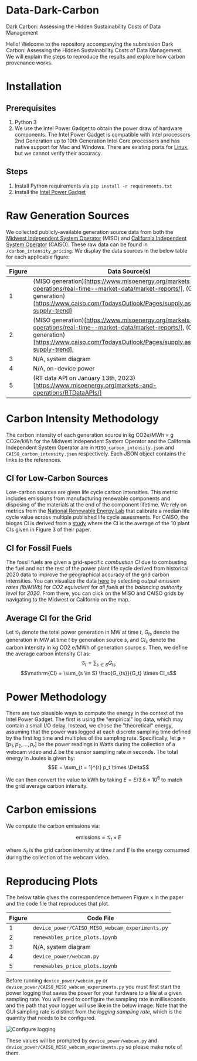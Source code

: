 # Data-Dark-Carbon
Dark Carbon: Assessing the Hidden Sustainability Costs of Data Management

Hello! Welcome to the repository accompanying the submission Dark Carbon: Assessing the Hidden Sustainability Costs of Data Management. We will explain the steps to reproduce the results and explore how carbon provenance works. 

# Installation
## Prerequisites
1. Python 3
2. We use the Intel Power Gadget to obtain the power draw of hardware components. The Intel Power Gadget is compatible with Intel processors 2nd Generation up to 10th Generation Intel Core processors and has native support for Mac and Windows. There are existing ports for [Linux](https://github.com/vitillo/power_gadget), but we cannot verify their accuracy. 

## Steps
1. Install Python requirements via `pip install -r requirements.txt`
2. Install the [Intel Power Gadget](https://www.intel.com/content/www/us/en/developer/articles/tool/power-gadget.html)
# Raw Generation Sources
We collected publicly-available generation source data from both the [Midwest Independent System Operator](https://www.misoenergy.org/) (MISO) and [California Independent System Operator](https://www.caiso.com/Pages/default.aspx)
(CAISO). These raw data can be found in `/carbon_intensity_pricing`. We display the data sources in the below table for each applicable figure:

Figure        | Data Source(s)
------------- | -------------
1             | (MISO generation)[https://www.misoenergy.org/markets-and-operations/real-time--market-data/market-reports/], (CAISO generation)[https://www.caiso.com/TodaysOutlook/Pages/supply.aspx#section-supply-trend] 
2             | (MISO generation)[https://www.misoenergy.org/markets-and-operations/real-time--market-data/market-reports/], (CAISO generation)[https://www.caiso.com/TodaysOutlook/Pages/supply.aspx#section-supply-trend], 
3             | N/A, system diagram
4             | N/A, on-device power 
5             | (RT data API on January 13th, 2023)[https://www.misoenergy.org/markets-and-operations/RTDataAPIs/]


# Carbon Intensity Methodology
The carbon intensity of each generation source in kg CO2e/MWh = g CO2e/kWh for the Midwest Independent System Operator and the California Independent System Operator are in `MISO_carbon_intensity.json` and `CAISO_carbon_intensity.json` respectively. Each JSON object contains the links to the references. 

## CI for Low-Carbon Sources
Low-carbon sources are given life cycle carbon intensities. This metric includes emissions from manufacturing renewable components and disposing of the materials at the end of the component lifetime. We rely on metrics from the [National Renewable Energy Lab](https://www.nrel.gov/docs/fy21osti/80580.pdf) that calibrate a median life cycle value across multiple published life cycle asessments. For CAISO, the biogas CI is derived from a [study](https://onlinelibrary.wiley.com/doi/full/10.1002/elsc.201000073?casa_token=XonEKx8AkwgAAAAA%3APwu3O6k_tPFVCgStvsOudMk-JuxklWwq4WewR1xNd5KG2bQb2M6jldvV6NSDsf6saQm_DsINDgXXeuU) where the CI is the average of the 10 plant CIs given in Figure 3 of their paper. 

## CI for Fossil Fuels
The fossil fuels are given a grid-specific *combustion CI* due to combusting the fuel and not the rest of the power plant life cycle derived from historical 2020 data to improve the geographical accuracy of the grid carbon intensities. You can visualize the data [here](https://www.epa.gov/egrid/data-explorer) by selecting *output emission rates (lb/MWh)* for *CO2 equivalent* for *all fuels* at the *balancing authority level* for *2020*. From there, you can click on the MISO and CAISO grids by navigating to the Midwest or California on the map. 

## Average CI for the Grid
Let $\mathcal{G}_t$ denote the total power generation in MW at time $t$, $G_{ts}$ denote the generation in MW at time $t$ by generation source $s$, and $CI_s$ denote the carbon intensity in kg CO2 e/MWh of generation source $s$. Then, we define the average carbon intensity $\mathrm{CI}$ as: 
$$\mathcal{G}_{t} = \sum_{s \in S} G_{ts}$$
$$\mathrm{CI} = \sum_{s \in S} \frac{G_{ts}}{G_t} \times CI_s$$

# Power Methodology
There are two plausible ways to compute the energy in the context of the Intel Power Gadget. The first is using the "empirical" log data, which may contain a small I/O delay. Instead, we chose the "theoretical" energy, assuming that the power was logged at each discrete sampling time defined by the first log time and multiples of the sampling rate. Specifically, let $\mathbf{p} = [p_1, p_2, \ldots, p_r]$ be the power readings in Watts during the collection of a webcam video and $\Delta$ be the sensor sampling rate in seconds. The total energy in Joules is given by:
$$E = \sum_{t = 1}^{r} p_t \times \Delta$$

We can then convert the value to kWh by taking $E = E / 3.6 \times 10^6$ to match the grid average carbon intensity.  

# Carbon emissions
We compute the carbon emissions via:

$$\mathrm{emissions} = \mathcal{G}_{t} \times E$$

where $\mathcal{G}_{t}$ is the grid carbon intensity at time $t$ and $E$ is the energy consumed during the collection of the webcam video.


# Reproducing Plots
The below table gives the correspondence between Figure x in the paper and the code file that reproduces that plot. 

Figure        | Code File
------------- | -------------
1             | `device_power/CAISO_MISO_webcam_experiments.py`
2             | `renewables_price_plots.ipynb`
3             | N/A, system diagram
4             | `device_power/webcam.py`
5             | `renewables_price_plots.ipynb`

Before running `device_power/webcam.py` or `device_power/CAISO_MISO_webcam_experiments.py` you must first start the power logging that saves the power for your hardware to a file at a given sampling rate. You will need to configure the sampling rate in milliseconds and the path that your logger will use like in the below image. Note that the GUI sampling rate is distinct from the *logging sampling rate*, which is the quantity that needs to be configured.

![Configure logging](https://www.intel.com/content/dam/develop/external/us/en/images/options-184535.png)

These values will be prompted by `device_power/webcam.py` and `device_power/CAISO_MISO_webcam_experiments.py` so please make note of them.




